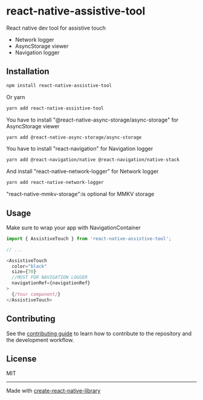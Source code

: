 # react-native-assistive-tool

React native dev tool for assistive touch
- Network logger
- AsyncStorage viewer
- Navigation logger

## Installation

```sh
npm install react-native-assistive-tool
```
Or yarn
```sh
yarn add react-native-assistive-tool
```

You have to install "@react-native-async-storage/async-storage" for AsyncStorage viewer

```sh
yarn add @react-native-async-storage/async-storage
```

You have to install "react-navigation" for Navigation logger

```sh
yarn add @react-navigation/native @react-navigation/native-stack
```
And install "react-native-network-logger" for Network logger

```sh
yarn add react-native-network-logger
```

"react-native-mmkv-storage":is optional for MMKV storage


## Usage
Make sure to wrap your app with NavigationContainer
```js
import { AssistiveTouch } from 'react-native-assistive-tool';

// ...

<AssistiveTouch
  color="black"
  size={70}
  //MUST FOR NAVIGATION LOGGER
  navigationRef={navigationRef}
>
  {/Your component/}
</AssistiveTouch>
```

## Contributing

See the [contributing guide](CONTRIBUTING.md) to learn how to contribute to the repository and the development workflow.

## License

MIT

---

Made with [create-react-native-library](https://github.com/callstack/react-native-builder-bob)
